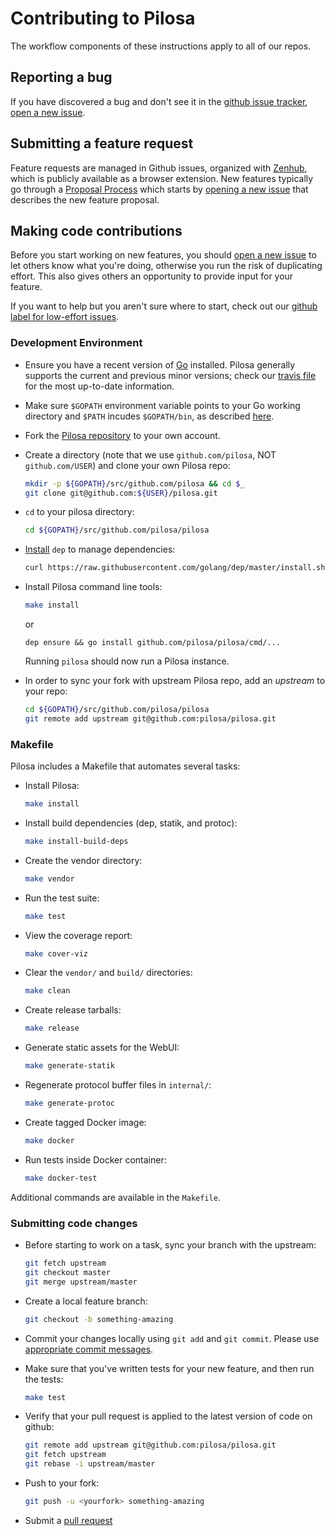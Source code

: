 # Contributing to Pilosa

The workflow components of these instructions apply to all of our repos.

## Reporting a bug

If you have discovered a bug and don't see it in the [github issue tracker][5], [open a new issue][1].

## Submitting a feature request

Feature requests are managed in Github issues, organized with [Zenhub](https://www.zenhub.com/), which is publicly available as a browser extension. New features typically go through a [Proposal Process][4]
which starts by [opening a new issue][1] that describes the new feature proposal.

## Making code contributions

Before you start working on new features, you should [open a new issue][1] to let others know what
you're doing, otherwise you run the risk of duplicating effort. This also
gives others an opportunity to provide input for your feature.

If you want to help but you aren't sure where to start, check out our [github label for low-effort issues][6].


### Development Environment

- Ensure you have a recent version of [Go](https://golang.org/doc/install) installed. Pilosa generally supports the current and previous minor versions; check our [travis file](../master/.travis.yml) for the most up-to-date information.

- Make sure `$GOPATH` environment variable points to your Go working directory and `$PATH` incudes `$GOPATH/bin`, as described [here](https://golang.org/doc/code.html#GOPATH).

- Fork the [Pilosa repository][2] to your own account.

- Create a directory (note that we use `github.com/pilosa`, NOT `github.com/USER`) and clone your own Pilosa repo:

    ```sh
    mkdir -p ${GOPATH}/src/github.com/pilosa && cd $_
    git clone git@github.com:${USER}/pilosa.git
    ```

- `cd` to your pilosa directory:

    ```sh
    cd ${GOPATH}/src/github.com/pilosa/pilosa
    ```

- [Install](https://github.com/golang/dep/#installation) `dep` to manage dependencies:

    ```sh
    curl https://raw.githubusercontent.com/golang/dep/master/install.sh | sh
    ```

- Install Pilosa command line tools:

    ```sh
    make install
    ```
    
    or
    
    ```
    dep ensure && go install github.com/pilosa/pilosa/cmd/...
    ```

    Running `pilosa` should now run a Pilosa instance.

- In order to sync your fork with upstream Pilosa repo, add an *upstream* to your repo:

    ```sh
    cd ${GOPATH}/src/github.com/pilosa/pilosa
    git remote add upstream git@github.com:pilosa/pilosa.git
    ```

### Makefile

Pilosa includes a Makefile that automates several tasks:

- Install Pilosa:

    ```sh
    make install
    ```

- Install build dependencies (dep, statik, and protoc):

    ```sh
    make install-build-deps
    ```

- Create the vendor directory:

    ```sh
    make vendor
    ```

- Run the test suite:

    ```sh
    make test
    ```

- View the coverage report:

    ```sh
    make cover-viz
    ```

- Clear the `vendor/` and `build/` directories:

    ```sh
    make clean
    ```

- Create release tarballs:

    ```sh
    make release
    ```

- Generate static assets for the WebUI:

    ```sh
    make generate-statik
    ```

- Regenerate protocol buffer files in `internal/`:

    ```sh
    make generate-protoc
    ```

- Create tagged Docker image:

    ```sh
    make docker
    ```

- Run tests inside Docker container:

    ```sh
    make docker-test
    ```

Additional commands are available in the `Makefile`.

### Submitting code changes

- Before starting to work on a task, sync your branch with the upstream:

    ```sh
    git fetch upstream
    git checkout master
    git merge upstream/master
    ```

- Create a local feature branch:

    ```sh
    git checkout -b something-amazing
    ```

- Commit your changes locally using `git add` and `git commit`. Please use [appropriate commit messages](https://chris.beams.io/posts/git-commit/).

- Make sure that you've written tests for your new feature, and then run the tests:

    ```sh
    make test
    ```

- Verify that your pull request is applied to the latest version of code on github:

    ```sh
    git remote add upstream git@github.com:pilosa/pilosa.git
    git fetch upstream
    git rebase -i upstream/master
    ```

- Push to your fork:

    ```sh
    git push -u <yourfork> something-amazing
    ```

- Submit a [pull request][3]


[1]: https://github.com/pilosa/pilosa/issues/new
[2]: https://github.com/pilosa/pilosa
[3]: https://github.com/pilosa/pilosa/compare/
[4]: https://github.com/pilosa/general/blob/master/proposal.md
[5]: https://github.com/pilosa/pilosa/issues
[6]: https://github.com/pilosa/pilosa/issues?q=is%3Aopen+is%3Aissue+label%3Anewcomer
